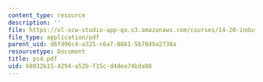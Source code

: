 ```yaml
---
content_type: resource
description: ''
file: https://ol-ocw-studio-app-qa.s3.amazonaws.com/courses/14-20-industrial-organization-and-public-policy-spring-2003/68032b154294a52bf15cd4dea74bda08_ps4.pdf
file_type: application/pdf
parent_uid: d6fd96c4-a325-c6a7-8861-5b70d9a2738a
resourcetype: Document
title: ps4.pdf
uid: 68032b15-4294-a52b-f15c-d4dea74bda08
---
```

